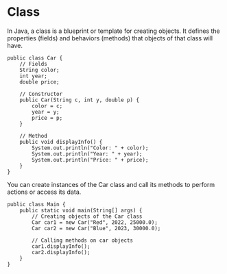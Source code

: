 # Class
In Java, a class is a blueprint or template for creating objects. It defines the properties (fields) and behaviors (methods) that objects of that class will have.
```
public class Car {
    // Fields
    String color;
    int year;
    double price;

    // Constructor
    public Car(String c, int y, double p) {
        color = c;
        year = y;
        price = p;
    }

    // Method
    public void displayInfo() {
        System.out.println("Color: " + color);
        System.out.println("Year: " + year);
        System.out.println("Price: " + price);
    }
}
```

You can create instances of the Car class and call its methods to perform actions or access its data.

```
public class Main {
    public static void main(String[] args) {
        // Creating objects of the Car class
        Car car1 = new Car("Red", 2022, 25000.0);
        Car car2 = new Car("Blue", 2023, 30000.0);

        // Calling methods on car objects
        car1.displayInfo();
        car2.displayInfo();
    }
}
```